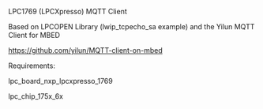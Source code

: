 LPC1769 (LPCXpresso) MQTT Client

Based on LPCOPEN Library (lwip_tcpecho_sa example) and the Yilun MQTT Client for MBED

https://github.com/yilun/MQTT-client-on-mbed

Requirements:

lpc_board_nxp_lpcxpresso_1769

lpc_chip_175x_6x

